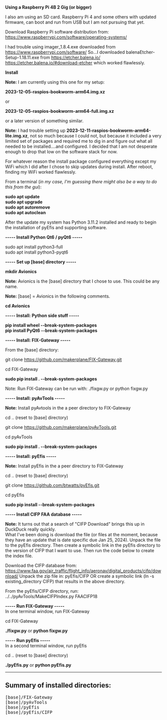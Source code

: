 
**Using a Raspberry Pi 4B 2 Gig (or bigger)**

I also am using an SD card.  Raspberry Pi 4 and some others with updated firmware, can boot 
and run from USB but I am not pursuing that yet.

Download Raspberry Pi software distribution from:  https://www.raspberrypi.com/software/operating-systems/

I had trouble using imager_1.8.4.exe downloaded from https://www.raspberrypi.com/software/
So...I downloaded balenaEtcher-Setup-1.18.11.exe from https://etcher.balena.io/ https://etcher.balena.io/#download-etcher
which worked flawlessly.

**Install**

  **Note:**  I am currently using this one for my setup:

**2023-12-05-raspios-bookworm-arm64.img.xz**

or

**2023-12-05-raspios-bookworm-arm64-full.img.xz**

or a later version of something similar.

**Note:**  I had trouble setting up **2023-12-11-raspios-bookworm-arm64-lite.img.xz**, not
so much because I could not, but because it included a very limited set of packages and required
me to dig in and figure out what all needed to be installed....and configured.  I decided that I
am not desperate enough to drop that low on the software stack for now.

For whatever reason the install package configured everything except my WiFi which I did after I
chose to skip updates during install.  After reboot, finding my WiFi worked flawlessly.

From a terminal (_in my case, I'm guessing there might also be a way to do this from the gui_):

**sudo apt update**
<br/>
**sudo apt upgrade**
<br/>
**sudo apt autoremove**
<br/>
**sudo apt autoclean**

After the update my system has Python 3.11.2 installed and ready to begin the installation of pyEfis
and supporting software.


**-----  Install Python Qt6 / pyQt6  -----**

sudo apt install python3-full
<br/>
sudo apt install python3-pyqt6


**-----  Set up [base] directory  -----**
<!--
**--with virtual environment (optional)  -----**

**Note:**  This step might be causing problems later.

_working on it_...
-->

**mkdir Avionics**


**Note:**  Avionics is the [base] directory that I chose to use.  This could be any name.


**Note:**  [base] = Avionics in the following comments.

<!--
**python -m venv Avionics**
<br/>
-->
**cd Avionics**
<!--
<br/>
**source bin/activate**
-->

**-----  Install:  Python side stuff  -----**

**pip install wheel --break-system-packages**
<br/>
**pip install PyQt6 --break-system-packages**


**-----  Install:  FIX-Gateway  -----**

From the [base] directory:

git clone https://github.com/makerplane/FIX-Gateway.git

cd FIX-Gateway

<!--
**sudo python setup.py install**
-->
**sudo pip install . --break-system-packages**

Note:  Run FIX-Gateway can be run with:
       ./fixgw.py   or   python fixgw.py

<!--
       To-Do:  fixgw   should be able to run this, but currently does not
-->
**-----  Install:  pyAvTools  -----**

**Note:**  Install pyAvtools in the a peer directory to FIX-Gateway

cd .. (reset to [base] directory)

git clone https://github.com/makerplane/pyAvTools.git

cd pyAvTools

<!--
sudo python setup.py install
-->
**sudo pip install . --break-system-packages**

**-----  Install:  pyEfis  -----**

**Note:**  Install pyEfis in the a peer directory to FIX-Gateway

cd ..  (reset to [base] directory)

git clone https://github.com/btwatts/pyEfis.git

cd pyEfis

**sudo pip install --break-system-packages**


**-----  Install CIFP FAA database  -----**


**Note:** It turns out that a search of "CIFP Download" brings this up in DuckDuck really quickly.
<br/>
What I've been doing is download the file (or files at the moment, because they have an update that is date specific due Jan 25, 2024).  Unpack the file to the pyEfis directory.  Then create a symbolic link in the pyEfis directory to the version of CIFP that I want to use.  Then run the code below to create the index file.
<p/>

Download the CIFP database from:  https://www.faa.gov/air_traffic/flight_info/aeronav/digital_products/cifp/download/ 
Unpack the zip file in:  pyEfis/CIFP
OR create a symbolic link (ln -s existing_directory CIFP) that results in the above directory.
<p/>
From the pyEfis/CIFP directory, run:
<br/>../../pyAvTools/MakeCIFPIndex.py FAACIFP18

**-----  Run FIX-Gateway  -----**<br/>
In one terminal window, run FIX-Gateway

cd FIX-Gateway

**./fixgw.py**   or   **python fixgw.py**

**-----  Run pyEfis  -----**<br/>
In a second terminal window, run pyEfis

cd ..  (reset to [base] directory)

**./pyEfis.py**   or   **python pyEfis.py**




-----
Summary of installed directories:
-----
<pre>
[base]/FIX-Gateway
[base]/pyAvTools
[base]/pyEfis
[base]/pyEfis/CIFP
</pre>

